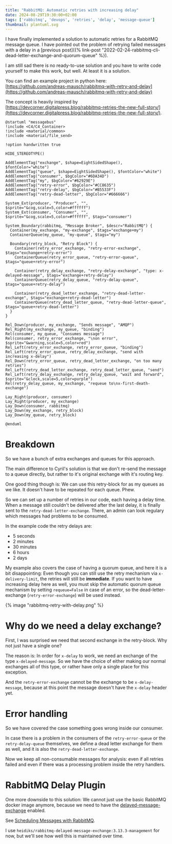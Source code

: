 ```yaml
---
title: "RabbitMQ: Automatic retries with increasing delay"
date: 2024-08-29T19:30:00+02:00
tags: ['rabbitmq', 'devops', 'retries', 'delay', 'message-queue']
thumbnail: plantuml.svg
---
```


I have finally implemented a solution to automatic retries for
a RabbitMQ message queue.
I have pointed out the problem of retrying failed messages with a delay in a
[previous post]({% link-post "2022-02-24-rabbitmq-cli-dead-letter-exchange-and-quorum-queue" %}).

I am still sad there is no ready-to-use solution and you have to write code yourself
to make this work, but well. At least it is a solution.

You can find an example project in python here:
[https://github.com/andreas-mausch/rabbitmq-with-retry-and-delay](https://github.com/andreas-mausch/rabbitmq-with-retry-and-delay)

The concept is heavily inspired by
[https://devcorner.digitalpress.blog/rabbitmq-retries-the-new-full-story/](https://devcorner.digitalpress.blog/rabbitmq-retries-the-new-full-story/).

```plantuml
@startuml "messagebus"
!include <C4/C4_Container>
!include <material/common>
!include <material/file_send>

!option handwritten true

HIDE_STEREOTYPE()

AddElementTag("exchange", $shape=EightSidedShape(), $fontColor="white")
AddElementTag("queue", $shape=EightSidedShape(), $fontColor="white")
AddElementTag("consumer", $bgColor="#6DA34D")
AddElementTag("my", $bgColor="#62929E")
AddElementTag("retry-error", $bgColor="#CC8635")
AddElementTag("retry-delay", $bgColor="#B5533F")
AddElementTag("retry-dead-letter", $bgColor="#666666")

System_Ext(producer, "Producer", "", $sprite="&cog,scale=5,color=#ffffff")
System_Ext(consumer, "Consumer", "", $sprite="&cog,scale=5,color=#ffffff", $tags="consumer")

System_Boundary(rabbitmq, "Message Broker", $descr="RabbitMQ") {
  Container(my_exchange, "my-exchange", $tags="exchange+my")
  ContainerQueue(my_queue, "my-queue", $tags="my")

  Boundary(retry_block, "Retry Block") {
    Container(retry_error_exchange, "retry-error-exchange", $tags="exchange+retry-error")
    ContainerQueue(retry_error_queue, "retry-error-queue", $tags="queue+retry-error")

    Container(retry_delay_exchange, "retry-delay-exchange", "type: x-delayed-message", $tags="exchange+retry-delay")
    ContainerQueue(retry_delay_queue, "retry-delay-queue", $tags="queue+retry-delay")

    Container(retry_dead_letter_exchange, "retry-dead-letter-exchange", $tags="exchange+retry-dead-letter")
    ContainerQueue(retry_dead_letter_queue, "retry-dead-letter-queue", $tags="queue+retry-dead-letter")
  }
}

Rel_Down(producer, my_exchange, "Sends message", "AMQP")
Rel_Right(my_exchange, my_queue, "binding")
Rel(consumer, my_queue, "Consumes message")
Rel(consumer, retry_error_exchange, "\non error", $sprite="&warning,scale=5,color=red")
Rel_Left(retry_error_exchange, retry_error_queue, "binding")
Rel_Left(retry_error_queue, retry_delay_exchange, "send with increasing x-delay")
Rel_Down(retry_error_queue, retry_dead_letter_exchange, "on too many retries")
Rel_Left(retry_dead_letter_exchange, retry_dead_letter_queue, "send")
Rel_Left(retry_delay_exchange, retry_delay_queue, "wait and forward", $sprite="&clock,scale=5,color=purple")
Rel(retry_delay_queue, my_exchange, "requeue to\nx-first-death-exchange")

Lay_Right(producer, consumer)
Lay_Right(producer, my_exchange)
Lay_Down(consumer, rabbitmq)
Lay_Down(my_exchange, retry_block)
Lay_Down(my_queue, retry_block)

@enduml
```

# Breakdown

So we have a bunch of extra exchanges and queues for this approach.

The main difference to Cyril's solution is that we don't re-send the message to a queue directly,
but rather to it's original exchange with it's routing key.

One good thing though is: We can use this retry-block for as my queues as we like.
It doesn't have to be repeated for each queue. Phew.

So we can set up a number of retries in our code, each having a delay time.
When a message still couldn't be delivered after the last delay, it
is finally sent to the `retry-dead-letter-exchange`.
There, an admin can look regulary which messages had problems to be consumed.

In the example code the retry delays are:

- 5 seconds
- 2 minutes
- 30 minutes
- 6 hours
- 2 days

My example also covers the case of having a quorum queue, and here it is a bit disappointing:
Even though you can still use the retry mechanism via `x-delivery-limit`, the retries will
still be **immediate**.
If you want to have increasing delay here as well, you must skip the automatic quorum queue
mechanism by setting `requeue=False` in case of an error, so the dead-letter-exchange
(`retry-error-exchange`) will be used instead.

{% image "rabbitmq-retry-with-delay.png" %}

# Why do we need a delay exchange?

First, I was surprised we need that second exchange in the retry-block.
Why not just have a single one?

The reason is: In order for `x-delay` to work, we need an exchange of the type `x-delayed-message`.
So we have the choice of either making our normal exchanges all of this type, or
rather have only a single place for this exception.

And the `retry-error-exchange` cannot be the exchange to be `x-delay-message`, because
at this point the message doesn't have the `x-delay` header yet.

# Error handling

So we have covered the case something goes wrong inside our consumer.

In case there is a problem in the consumers of the `retry-error-queue` or the `retry-delay-queue` themselves,
we define a dead letter exchange for them as well, and it is also the `retry-dead-letter-exchange`.

Now we keep all non-consumable messages for analysis:
even if all retries failed and even if there was a processing problem inside
the retry handlers.

# RabbitMQ Delay Plugin

One more downside to this solution:
We cannot just use the basic RabbitMQ docker image anymore, because we need to have
the [delayed-message-exchange](https://github.com/rabbitmq/rabbitmq-delayed-message-exchange/) enabled.

See [Scheduling Messages with RabbitMQ](https://www.rabbitmq.com/blog/2015/04/16/scheduling-messages-with-rabbitmq).

I use `heidiks/rabbitmq-delayed-message-exchange:3.13.3-management` for now, but we'll
see how well this is maintained over time.
